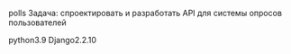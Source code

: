 polls
Задача: спроектировать и разработать API для системы опросов пользователей

python3.9
Django2.2.10
